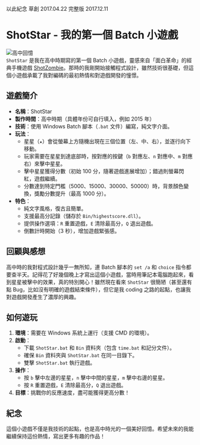 以此紀念
草創  2017.04.22 
完整版 2017.12.11

# ShotStar - 我的第一個 Batch 小遊戲

![高中回憶](https://img.shields.io/badge/紀念-高中時光-blue)  
`ShotStar` 是我在高中時期寫的第一個 Batch 小遊戲，靈感來自「面白革命」的經典手機遊戲 [ShotZombie](https://play.google.com/store/apps/details?id=jp.co.capsule.plus.shotzombie)。那時的我剛開始接觸程式設計，雖然技術很基礎，但這個小遊戲承載了我對編碼的最初熱情和對遊戲開發的憧憬。

## 遊戲簡介

- **名稱**：ShotStar  
- **製作時間**：高中時期（具體年份可自行填入，例如 2015 年）  
- **技術**：使用 Windows Batch 腳本（`.bat` 文件）編寫，純文字介面。  
- **玩法**：  
  - 星星（`★`）會從螢幕上方隨機出現在三個位置（左、中、右），並逐行向下移動。  
  - 玩家需要在星星到達底部時，按對應的按鍵（`b` 對應左、`n` 對應中、`m` 對應右）來擊中星星。  
  - 擊中星星獲得分數（初始 100 分，隨著遊戲進展增加）；錯過則螢幕閃紅，遊戲繼續。  
  - 分數達到特定門檻（5000、15000、30000、50000）時，背景顏色變換，獎勵分數提升（最高 1000 分）。  
- **特色**：  
  - 純文字風格，復古且簡單。  
  - 支援最高分記錄（儲存於 `Bin/highestscore.dll`）。  
  - 提供操作選項：`R` 重置遊戲，`E` 清除最高分，`Q` 退出遊戲。  
  - 倒數計時開始（3 秒），增加遊戲緊張感。  

## 回顧與感想

高中時的我對程式設計幾乎一無所知，連 Batch 腳本的 `set /a` 和 `choice` 指令都要查半天。記得花了好幾個晚上才寫出這個小遊戲，當時用筆記本電腦跑起來，看到星星被擊中的效果，真的特別開心！雖然現在看來 `ShotStar` 很簡陋（甚至還有點 Bug，比如沒有明確的遊戲結束條件），但它是我 coding 之路的起點，也讓我對遊戲開發產生了濃厚的興趣。  

## 如何遊玩

1. **環境**：需要在 Windows 系統上運行（支援 CMD 的環境）。  
2. **啟動**：  
   - 下載 `ShotStar.bat` 和 `Bin` 資料夾（包含 `time.bat` 和記分文件）。  
   - 確保 `Bin` 資料夾與 `ShotStar.bat` 在同一目錄下。  
   - 雙擊 `ShotStar.bat` 執行遊戲。  
3. **操作**：  
   - 按 `b` 擊中左邊的星星，`n` 擊中中間的星星，`m` 擊中右邊的星星。  
   - 按 `R` 重置遊戲，`E` 清除最高分，`Q` 退出遊戲。  
4. **目標**：挑戰你的反應速度，盡可能獲得更高分數！

## 紀念

這個小遊戲不僅是我技術的起點，也是高中時光的一個美好回憶。希望未來的我能繼續保持這份熱情，寫出更多有趣的作品！  
